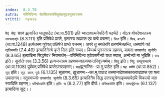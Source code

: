 ```yaml
---
index:  8.3.70
sutra:  परिनिदिभ्यः सेवसितसयसिबुसहसुट्स्तुस्वञ्जाम्
vritti:  nyasa
---
```


`षेवृ सेवृ सेवने` झ्र्नास्ति धातुपाठेट (धा.पा.501) इति भ्वादावात्मनेपदिनौ पठ्येते। योऽत्र वोपदेशस्तस्य `सात्पदाद्योः` (8.3.111) इति प्रतिषेधे प्राप्ते, इतरस्य त्वप्राप्त एव षत्वे वचनम्। `सित` इति। `षिञ् बन्धने` (धा.पा.1248) इत्येतस्य पूर्ववत् प्रतिषेधे प्राप्ते वचनम्। अपरे तु स्यतेरपि ग्रहणमिच्छन्ति, तस्यापि क्ते `द्यतिस्यति` (7.4.40) इत्यादिनेत्त्वे कृते सित इति रूपम्। किमर्थं पुनस्तस्य ग्रहणम्, यावता `उपसर्गात् सुनोति` (8.3.65) इत्यादिना सिद्धमेव? नियमार्थम्--परिनिविभ्य एवोपसर्गेभ्यो यथा स्यात्, अन्येभ्यो मा भूदिति। `सय` इति। सुनोतेः `एरच्` (3.3.56) इत्यजन्तस्य ग्रहणमन्यप्रत्ययान्तनिवृत्त्यर्थम्। `सिवु` इति। `षिवु तन्तुसन्ताने` (धा.पा.1108) पूर्ववत् प्रतिषेधे प्राप्तेऽस्यग्रहणम्। `सह`झ्र्नास्ति--प्रा.मु.पाठेट इति। `षह मर्षणे` (धा.पा.852)। `सुट्` इति। `सुट् कात् पूर्वः` (6.1.135) सुडागमः, झ्र्रुडागमः--का.मु.पाठःट तस्यानादेशसकारत्वादप्राप्त एव षत्व उपादानम्। स्तुस्वञ्जोः `उपसर्गात् सुनोति` (8.3.65) इत्यादिनैव सिद्ध उत्तरसूत्रेणाड्व्यवायेऽपि विकल्पो यता स्यादिति ग्रहणम्। `परिषोध्यति` इति। `हलि च` (8.2.77) इति दीर्घः। `परिष्करोति` इति। `सम्पर्युपेभ्यः` (6.1.137) इत्यादिना सुट्।।

